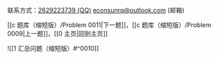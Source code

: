 联系方式：<a href="https://qm.qq.com/q/iA1sKuakak">2629223739 (QQ)</a> <a href="mailto:econsunrq@outlook.com">econsunrq@outlook.com (邮箱)</a>

[[c 题库（缩短版）/Problem 0011|下一题]]，[[c 题库（缩短版）/Problem 0009|上一题]]，[[0 主页|回到主页]]

![[1 汇总问题（缩短版）#^0010]]